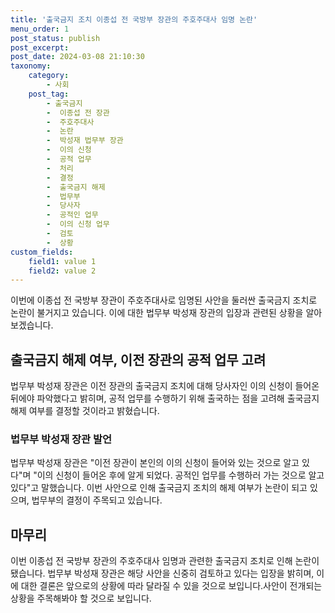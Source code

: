 ```yaml
---
title: '출국금지 조치 이종섭 전 국방부 장관의 주호주대사 임명 논란'
menu_order: 1
post_status: publish
post_excerpt: 
post_date: 2024-03-08 21:10:30
taxonomy:
    category:
        - 사회
    post_tag:
        - 출국금지
        -  이종섭 전 장관
        -  주호주대사
        -  논란
        -  박성재 법무부 장관
        -  이의 신청
        -  공적 업무
        -  처리
        -  결정
        -  출국금지 해제
        -  법무부
        -  당사자
        -  공적인 업무
        -  이의 신청 업무
        -  검토
        -  상황
custom_fields:
    field1: value 1
    field2: value 2
---
```


이번에 이종섭 전 국방부 장관이 주호주대사로 임명된 사안을 둘러싼 출국금지 조치로 논란이 불거지고 있습니다. 이에 대한 법무부 박성재 장관의 입장과 관련된 상황을 알아보겠습니다.
## 출국금지 해제 여부, 이전 장관의 공적 업무 고려
법무부 박성재 장관은 이전 장관의 출국금지 조치에 대해 당사자인 이의 신청이 들어온 뒤에야 파악했다고 밝히며, 공적 업무를 수행하기 위해 출국하는 점을 고려해 출국금지 해제 여부를 결정할 것이라고 밝혔습니다.
### 법무부 박성재 장관 발언
법무부 박성재 장관은 "이전 장관이 본인의 이의 신청이 들어와 있는 것으로 알고 있다"며 "이의 신청이 들어온 후에 알게 되었다. 공적인 업무를 수행하러 가는 것으로 알고 있다"고 말했습니다.
이번 사안으로 인해 출국금지 조치의 해제 여부가 논란이 되고 있으며, 법무부의 결정이 주목되고 있습니다.
## 마무리
이번 이종섭 전 국방부 장관의 주호주대사 임명과 관련한 출국금지 조치로 인해 논란이 됐습니다. 법무부 박성재 장관은 해당 사안을 신중히 검토하고 있다는 입장을 밝히며, 이에 대한 결론은 앞으로의 상황에 따라 달라질 수 있을 것으로 보입니다.사안이 전개되는 상황을 주목해봐야 할 것으로 보입니다.
